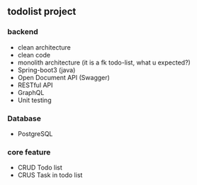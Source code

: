 
## todolist project

### backend
- clean architecture
- clean code
- monolith architecture (it is a fk todo-list, what u expected?)
- Spring-boot3 (java)
- Open Document API (Swagger)
- RESTful API
- GraphQL
- Unit testing

### Database
- PostgreSQL

### core feature
- CRUD Todo list
- CRUS Task in todo list
